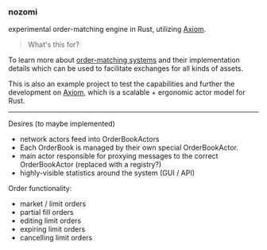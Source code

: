 ### nozomi

experimental order-matching engine in Rust, utilizing [Axiom](https://github.com/rsimmonsjr/axiom).

> What's this for?

To learn more about [order-matching systems](https://en.wikipedia.org/wiki/Order_matching_system) and their implementation details which can be used to facilitate exchanges for all kinds of assets.

This is also an example project to test the capabilities and further the development on [Axiom](https://github.com/rsimmonsjr/axiom), which is a scalable + ergonomic actor model for Rust.

---

Desires (to maybe implemented)

- network actors feed into OrderBookActors
- Each OrderBook is managed by their own special OrderBookActor.
- main actor responsible for proxying messages to the correct OrderBookActor (replaced with a registry?)
- highly-visible statistics around the system (GUI / API)

Order functionality:

- market / limit orders
- partial fill orders
- editing limit orders
- expiring limit orders
- cancelling limit orders